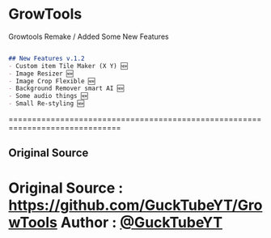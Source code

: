 # GrowTools
Growtools Remake / Added Some New Features



```markdown

## New Features v.1.2
- Custom item Tile Maker (X Y) 🆕
- Image Resizer 🆕 
- Image Crop Flexible 🆕
- Background Remover smart AI 🆕
- Some audio things 🆕
- Small Re-styling 🆕
```



==============================================================================
## Original Source
Original Source : https://github.com/GuckTubeYT/GrowTools
Author : [@GuckTubeYT](https://github.com/GuckTubeYT)
==============================================================================